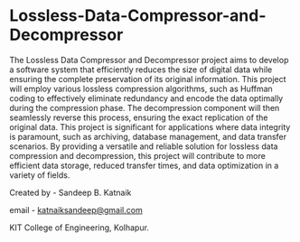 # Lossless-Data-Compressor-and-Decompressor

The Lossless Data Compressor and Decompressor project aims to develop a software system that efficiently reduces the size of digital data while ensuring the complete preservation of its original information. This project will employ various lossless compression algorithms, such as Huffman coding to effectively eliminate redundancy and encode the data optimally during the compression phase. 
The decompression component will then seamlessly reverse this process, ensuring the exact replication of the original data. This project is significant for applications where data integrity is paramount, such as archiving, database management, and data transfer scenarios. By providing a versatile and reliable solution for lossless data compression and decompression, this project will contribute to more efficient data storage, reduced transfer times, and data optimization in a variety of fields.

Created by - Sandeep B. Katnaik 

email - katnaiksandeep@gmail.com

KIT College of Engineering, Kolhapur.
